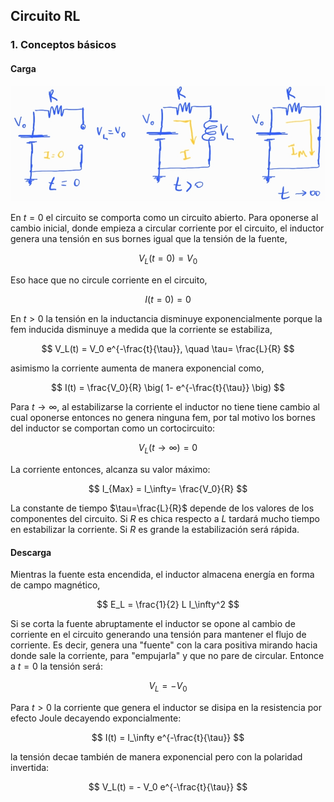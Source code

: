 ## Circuito RL

### 1. Conceptos básicos

#### Carga

![rl](images/RL.jpg)

En $t=0$ el circuito se comporta como un circuito abierto. Para oponerse al cambio inicial, donde empieza a circular corriente por el circuito, el inductor genera una tensión en sus bornes igual que la tensión de la fuente,

$$
V_L(t=0) = V_0
$$

Eso hace que no circule corriente en el circuito,

$$
I(t=0)=0
$$

En $t>0$ la tensión en la inductancia disminuye exponencialmente porque la fem inducida disminuye a medida que la corriente se estabiliza,

$$
V_L(t) = V_0  e^{-\frac{t}{\tau}}, \quad \tau= \frac{L}{R}
$$

asimismo la corriente aumenta de manera exponencial como,

$$
I(t) = \frac{V_0}{R} \big( 1- e^{-\frac{t}{\tau}} \big)
$$


Para $t \to \infty$, al estabilizarse la corriente el inductor no tiene tiene cambio al cual oponerse entonces no genera ninguna fem, por tal motivo los bornes del inductor se comportan como un cortocircuito:

$$
V_L(t\to\infty)=0
$$

La corriente entonces, alcanza su valor máximo:

$$
I_{Max} = I_\infty= \frac{V_0}{R} 
$$


La constante de tiempo $\tau=\frac{L}{R}$ depende de los valores de los componentes del circuito. Si $R$ es chica respecto a $L$ tardará mucho tiempo en estabilizar la corriente. Si $R$ es grande la estabilización será rápida.

#### Descarga

Mientras la fuente esta encendida, el inductor almacena energía en forma de campo magnético,

$$
E_L = \frac{1}{2} L I_\infty^2
$$

Si se corta la fuente abruptamente el inductor se opone al cambio de corriente en el circuito generando una tensión para mantener el flujo de corriente. Es decir, genera una "fuente" con la cara positiva mirando hacia donde sale la corriente, para "empujarla" y que no pare de circular. Entonce a $t=0$ la tensión será:

$$
V_L = - V_0
$$

Para $t>0$ la corriente que genera el inductor se disipa en la resistencia por efecto Joule decayendo exponcialmente:

$$
I(t) = I_\infty e^{-\frac{t}{\tau}}
$$

la tensión decae también de manera exponencial pero con la polaridad invertida:

$$
V_L(t) = - V_0 e^{-\frac{t}{\tau}}
$$